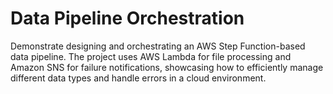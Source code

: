# Data Pipeline Orchestration
Demonstrate designing and orchestrating an AWS Step Function-based data pipeline. The project uses AWS Lambda for file processing and Amazon SNS for failure notifications, showcasing how to efficiently manage different data types and handle errors in a cloud environment.
